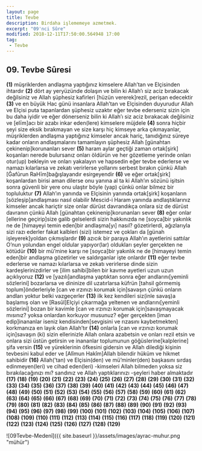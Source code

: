 ```yaml
---
layout: page
title: Tevbe
description: Birdaha işlememeye azmetmek.
excerpt: "09'nci Sûre"
modified: 2018-12-11T17:50:00.564948 17:00
tag: 
 - Tevbe
---
```


## 09. Tevbe Sûresi 

**(1)** müşriklerden andlaşma yaptığınız kimselere Allah’tan ve Elçisinden ihtardır
**(2)** dört ay yeryüzünde dolaşın ve bilin ki Allah’ı siz aciz bırakacak değilsiniz ve Allah şüphesiz kafirleri [hüzün vererek]rezil, perişan edecektir
**(3)** ve en büyük Hac günü insanlara Allah’tan ve Elçisinden duyurudur Allah ve Elçisi puta tapanlardan şüphesiz uzaktır eğer tevbe ederseniz sizin için bu daha iyidir ve eğer dönerseniz bilin ki Allah’ı siz aciz bırakacak değilsiniz ve [elīm]acı bir azabı inkar eden(lere) kimselere müjdele
**(4)** sonra hiçbir şeyi size eksik bırakmayan ve size karşı hiç kimseye arka çıkmayanlar, müşriklerden andlaşma yaptığınız kimseler ancak hariç, tanıdığınız süreye kadar onların andlaşmalarını tamamlayın şüphesiz Allah [günahtan çekinenip]korunanları sever
**(5)** haram aylar geçtiği zaman ortak[şirk] koşanları nerede bulursanız onları öldürün ve her gözetleme yerinde onları otur(up) bekleyin ve onları yakalayın ve hapsedin eğer tevbe ederlerse ve namazı kılarlarsa ve zekatı verirlerse yollarını serbest bırakın çünkü Allah [Ğafūrun RaHīm]bağışlayandır esirgeyendir
**(6)** ve eğer ortak[şirk] koşanlardan birisi aman dilerse onu yanına al ta ki Allah’ın sözünü işitsin sonra güvenli bir yere onu ulaştır böyle (yap) çünkü onlar bilmez bir topluluktur
**(7)** Allah’ın yanında ve Elçisinin yanında ortak[şirk] koşanların [sözleşip]andlaşması nasıl olabilir Mescid-i Haram yanında andlaştıklarınız kimseler ancak hariçtir size onlar dürüst davrandıkça onlara siz de dürüst davranın çünkü Allah [günahtan çekinenip]korunanları sever
**(8)** eğer onlar [ellerine geçirip]size galib gelselerdi sizin hakkınızda ne [soyca]bir yakınlık ne de [himayeyi temin eden]bir andlaşma[yı] nasıl? gözetirlerdi, ağızlarıyla sizi razı ederler fakat kalbleri (sizi) istemez ve çokları da [günah işleyerek]yoldan çıkmışlardır
**(9)** azıcık bir paraya Allah’ın ayetlerini sattılar O’nun yolundan engel oldular yapıyor(lar) oldukları şeyler gerçekten ne kötüdür
**(10)** bir mü’mine karşı ne [soyca]bir yakınlık ne de [himayeyi temin eden]bir andlaşma gözetirler ve saldırganlar işte onlardır
**(11)** eğer tevbe ederlerse ve namazı kılarlarsa ve zekatı verirlerse dinde sizin kardeşlerinizdirler ve [ilim sahibi]bilen bir kavme ayetleri uzun uzun açıklıyoruz
**(12)** ve [yazılı]andlaşma yaptıktan sonra eğer andlarını[yeminli sözlerini] bozarlarsa ve dininize dil uzatırlarsa küfrün [tahsil görmemiş toplum]önderleriyle [can ve ırzınızı korumak için]savaşın çünkü onların andları yoktur belki vazgeçerler
**(13)** ilk kez kendileri siz(inle savaş)a başlamış olan ve [Rasūl]Elçiyi çıkarmağa yeltenen ve andlarını[yeminli sözlerini] bozan bir kavimle [can ve ırzınızı korumak için]savaşmayacak mısınız? yoksa onlardan korkuyor musunuz? eğer gerçekten [iman edip]inananlar iseniz kendisinden[sevgisini ve rızasını kaybetmekten] korkmanıza en layık olan Allah’tır 
**(14)** onlarla [can ve ırzınızı korumak için]savaşın (ki) sizin ellerinizle Allah onlara azabetsin ve onları rezil etsin ve onlara sizi üstün getirsin ve inananlar toplumunun göğüslerine[kalplerine] şifa versin
**(15)** ve yüreklerinin öfkesini gidersin ve Allah dilediği kişinin tevbesini kabul eder ve [Alîmun Hakîm]Allah bilendir hüküm ve hikmet sahibidir
**(16)** Allah(’tan) ve Elçisin(den) ve mü’minler(den) başkasını sırdaş edinmeyen(leri) ve cihad eden(leri) -kimseleri Allah bilmeden yoksa siz bırakılacağınızı mı? sandınız ve Allah yaptıklarınızı -şeyleri haber almaktadır
**(17)** 
**(18)** 
**(19)** 
**(20)** 
**(21)** 
**(22)** 
**(23)** 
**(24)** 
**(25)** 
**(26)** 
**(27)** 
**(28)** 
**(29)** 
**(30)** 
**(31)** 
**(32)** 
**(33)** 
**(34)** 
**(35)** 
**(36)** 
**(37)** 
**(38)** 
**(39)** 
**(40)** 
**(41)** 
**(42)** 
**(43)** 
**(44)** 
**(45)** 
**(46)** 
**(47)** 
**(48)** 
**(49)** 
**(50)** 
**(51)** 
**(52)** 
**(53)** 
**(54)** 
**(55)** 
**(56)** 
**(57)** 
**(58)** 
**(59)** 
**(60)** 
**(61)** 
**(62)** 
**(63)** 
**(64)** 
**(65)** 
**(66)** 
**(67)** 
**(68)** 
**(69)** 
**(70)** 
**(71)** 
**(72)** 
**(73)** 
**(74)** 
**(75)** 
**(76)** 
**(77)** 
**(78)** 
**(79)** 
**(80)** 
**(81)** 
**(82)** 
**(83)** 
**(84)** 
**(85)** 
**(86)** 
**(87)**
**(88)** 
**(89)** 
**(90)** 
**(91)**
**(92)** 
**(93)** 
**(94)** 
**(95)** 
**(96)** 
**(97)** 
**(98)** 
**(99)** 
**(100)** 
**(101)** 
**(102)** 
**(103)** 
**(104)** 
**(105)** 
**(106)** 
**(107)** 
**(108)** 
**(109)** 
**(110)** 
**(111)** 
**(112)** 
**(113)** 
**(114)** 
**(115)** 
**(116)** 
**(117)** 
**(118)** 
**(119)** 
**(120)** 
**(121)** 
**(122)** 
**(123)** 
**(124)** 
**(125)** 
**(126)** 
**(127)** 
**(128)** 
**(129)** 

![09Tevbe-Medenî]({{ site.baseurl }}/assets/images/ayrac-muhur.png "mühür")
